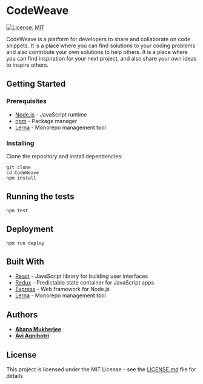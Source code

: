 # CodeWeave

[![License: MIT](https://img.shields.io/badge/License-MIT-yellow.svg)](https://opensource.org/licenses/MIT)


CodeWeave is a platform for developers to share and collaborate on code snippets. It is a place where you can find solutions to your coding problems and also contribute your own solutions to help others. It is a place where you can find inspiration for your next project, and also share your own ideas to inspire others.

## Getting Started

### Prerequisites

* [Node.js](https://nodejs.org/en/) - JavaScript runtime
* [npm](https://www.npmjs.com/) - Package manager
* [Lerna](https://lernajs.io/) - Monorepo management tool

### Installing

Clone the repository and install dependencies:

```
git clone
cd CodeWeave
npm install
```

## Running the tests

```
npm test
```

## Deployment

```
npm run deploy
```

## Built With

* [React](https://reactjs.org/) - JavaScript library for building user interfaces
* [Redux](https://redux.js.org/) - Predictable state container for JavaScript apps
* [Express](https://expressjs.com/) - Web framework for Node.js
* [Lerna](https://lernajs.io/) - Monorepo management tool


## Authors

* **[Ahana Mukherjee](https://github.com/ahana-mukherjee)**
* **[Avi Agnihotri](https://github.com/AviAgnihotri)**


## License

This project is licensed under the MIT License - see the [LICENSE.md](LICENSE.md) file for details
